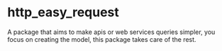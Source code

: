 # http_easy_request
A package that aims to make apis or web services queries simpler, you focus on creating the model, this package takes care of the rest.
